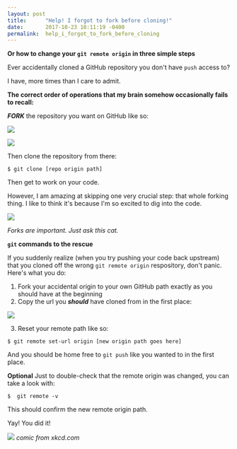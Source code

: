 ```yaml
---
layout: post
title:      "Help! I forgot to fork before cloning!"
date:       2017-10-23 18:11:19 -0400
permalink:  help_i_forgot_to_fork_before_cloning
---
```


**Or how to change your `git remote origin` in three simple steps**

Ever accidentally cloned a GitHub repository you don't have `push` access to?

I have, more times than I care to admit.


**The correct order of operations that my brain somehow occasionally fails to recall:**

***FORK*** the repository you want on GitHub like so:

![](https://i.imgur.com/F9xgFiw.png)

![](https://i.imgur.com/4ajwCzA.png)

Then clone the repository from there:

`$ git clone [repo origin path]`

Then get to work on your code.

However, I am amazing at skipping one very crucial step: that whole forking thing. I like to think it's because I'm so excited to dig into the code.


![](http://ericsteinborn.com/github-for-cats/img/forking.gif)

*Forks are important. Just ask this cat.*


**`git` commands to the rescue**

If you suddenly realize (when you try pushing your code back upstream) that you cloned off the wrong `git remote origin` respository, don't panic. Here's what you do:

1. Fork your accidental origin to your own GitHub path exactly as you should have at the beginning
2. Copy the url you ***should*** have cloned from in the first place:

![](https://i.imgur.com/LIKaRfx.png)

3. Reset your remote path like so:

`$ git remote set-url origin [new origin path goes here]`

And you should be home free to `git push` like you wanted to in the first place.


**Optional**
Just to double-check that the remote origin was changed, you can take a look with:

```
$  git remote -v
```

This should confirm the new remote origin path.

Yay! You did it!

![](https://explainxkcd.com/wiki/images/4/4d/git.png)
*comic from xkcd.com*


